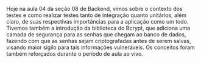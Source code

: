 Hoje na aula 04 da seção 08 de Backend, vimos sobre o contexto dos testes e como realizar testes tanto de integração quanto unitários, além claro, de suas respectivas importâncias para a aplicação como um todo.
Tivemos também a introdução da biblioteca do Bcrypt, que adiciona uma camada de segurança para as senhas que chegam ao banco de dados, fazendo com que as senhas sejam criptografadas antes de serem salvas, visando maior sigilo para tais informações vulneráveis.
Os conceitos foram também reforçados durante o período de aula ao vivo.
